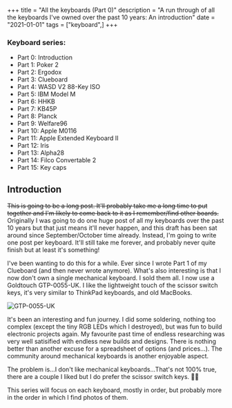 +++
title = "All the keyboards (Part 0)"
description = "A run through of all the keyboards I've owned over the past 10 years: An introduction"
date = "2021-01-01"
tags = ["keyboard",]
+++

### Keyboard series:

* Part 0: Introduction
* Part 1: Poker 2
* Part 2: Ergodox
* Part 3: Clueboard
* Part 4: WASD V2 88-Key ISO
* Part 5: IBM Model M
* Part 6: HHKB
* Part 7: KB45P
* Part 8: Planck
* Part 9: Welfare96
* Part 10: Apple M0116
* Part 11: Apple Extended Keyboard II
* Part 12: Iris
* Part 13: Alpha28
* Part 14: Filco Convertable 2
* Part 15: Key caps

## Introduction

~~This is going to be a long post. It'll probably take me a long time to put together and I'm likely to come back to it as I remember/find other boards.~~ Originally I was going to do one huge post of all my keyboards over the past 10 years but that just means it'll never happen, and this draft has been sat around since September/October time already. Instead, I'm going to write one post per keyboard. It'll still take me forever, and probably never quite finish but at least it's something!

I've been wanting to do this for a while. Ever since I wrote Part 1 of my Clueboard (and then never wrote anymore). What's also interesting is that I now don't own a single mechanical keyboard. I sold them all. I now use a Goldtouch GTP-0055-UK. I like the lightweight touch of the scissor switch keys, it's very similar to ThinkPad keyboards, and old MacBooks. 

![GTP-0055-UK](/images/goldtouch.jpg "oh the ergonomics!")

It's been an interesting and fun journey. I did some soldering, nothing too complex (except the tiny RGB LEDs which I destroyed), but was fun to build electronic projects again. My favourite past time of endless researching was very well satisified with endless new builds and designs. There is nothing better than another excuse for a spreadsheet of options (and prices...). The community around mechanical keyboards is another enjoyable aspect.  

The problem is...I don't like mechanical keyboards...That's not 100% true, there are a couple I liked but I do prefer the scissor switch keys. 🙇‍♂️

This series will focus on each keyboard, mostly in order, but probably more in the order in which I find photos of them.
